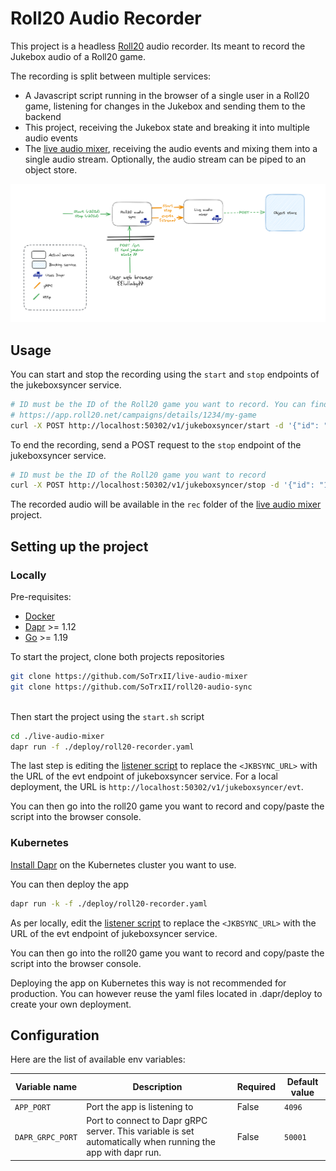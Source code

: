 # Roll20 Audio Recorder

This project is a headless [Roll20](https://roll20.net/) audio recorder.
Its meant to record the Jukebox audio of a Roll20 game.

The recording is split between multiple services:
- A Javascript script running in the browser of a single user in a Roll20 game, listening for changes in the Jukebox and sending them to the backend
- This project, receiving the Jukebox state and breaking it into multiple audio events
- The [live audio mixer](https://github.com/SoTrxII/live-audio-mixer), receiving the audio events and mixing them into a single audio stream. Optionally, the audio stream can be piped to an object store.

![sequence](./docs/sequence.png)

## Usage

You can start and stop the recording using the `start` and `stop` endpoints of the jukeboxsyncer service.

```bash
# ID must be the ID of the Roll20 game you want to record. You can find it in the URL of the game
# https://app.roll20.net/campaigns/details/1234/my-game
curl -X POST http://localhost:50302/v1/jukeboxsyncer/start -d '{"id": "1234"}'
```

To end the recording, send a POST request to the `stop` endpoint of the jukeboxsyncer service.

```bash
# ID must be the ID of the Roll20 game you want to record
curl -X POST http://localhost:50302/v1/jukeboxsyncer/stop -d '{"id": "1234"}'
```

The recorded audio will be available in the `rec` folder of the [live audio mixer](https://github.com/SoTrxII/live-audio-mixer) project.

## Setting up the project

### Locally

Pre-requisites:
- [Docker](https://docs.docker.com/get-docker/)
- [Dapr](https://dapr.io/) >= 1.12
- [Go](https://golang.org/) >= 1.19

To start the project, clone both projects repositories
```bash
git clone https://github.com/SoTrxII/live-audio-mixer
git clone https://github.com/SoTrxII/roll20-audio-sync
    
```

Then start the project using the `start.sh` script
```bash
cd ./live-audio-mixer
dapr run -f ./deploy/roll20-recorder.yaml
```

The last step is editing the [listener script](./scripts/roll20-listener.js) to replace the `<JKBSYNC_URL>` with the URL of the evt endpoint of jukeboxsyncer service.
For a local deployment, the URL is `http://localhost:50302/v1/jukeboxsyncer/evt`.

You can then go into the roll20 game you want to record and copy/paste the script into the browser console.

### Kubernetes

[Install Dapr](https://docs.dapr.io/operations/hosting/kubernetes/kubernetes-deploy/) on the Kubernetes cluster you want to use.

You can then deploy the app 
```bash
dapr run -k -f ./deploy/roll20-recorder.yaml
```

As per locally, edit the [listener script](./scripts/roll20-listener.js) to replace the `<JKBSYNC_URL>` with the URL of the evt endpoint of jukeboxsyncer service.

You can then go into the roll20 game you want to record and copy/paste the script into the browser console.

Deploying the app on Kubernetes this way is not recommended for production. 
You can however reuse the yaml files located in .dapr/deploy to create your own deployment.


## Configuration

Here are the list of available env variables:

| Variable name | Description                                                                                                 | Required | Default value  |
|---------------|-------------------------------------------------------------------------------------------------------------|----------|----------------|
| `APP_PORT` | Port the app is listening to                                                                                | False    | `4096`         |
| `DAPR_GRPC_PORT` | Port to connect to Dapr gRPC server. This variable is set automatically when running the app with dapr run. | False    | `50001`        |